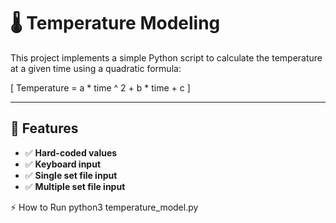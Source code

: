 # 🌡️ Temperature Modeling

This project implements a simple Python script to calculate the temperature at a given time using a quadratic formula:

\[
Temperature = a * time ^ 2 + b * time + c
\]

---

## 🚀 Features
- ✅ **Hard-coded values**
- ✅ **Keyboard input**
- ✅ **Single set file input**
- ✅ **Multiple set file input**

⚡ How to Run
python3 temperature_model.py


